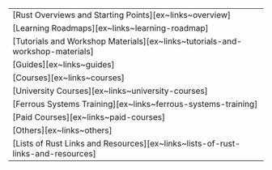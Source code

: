 ||
|--------|
| [Rust Overviews and Starting Points][ex~links~overview] |
| [Learning Roadmaps][ex~links~learning-roadmap] |
| [Tutorials and Workshop Materials][ex~links~tutorials-and-workshop-materials] |
| [Guides][ex~links~guides] |
| [Courses][ex~links~courses] |
| [University Courses][ex~links~university-courses] |
| [Ferrous Systems Training][ex~links~ferrous-systems-training] |
| [Paid Courses][ex~links~paid-courses] |
| [Others][ex~links~others] |
| [Lists of Rust Links and Resources][ex~links~lists-of-rust-links-and-resources] |
